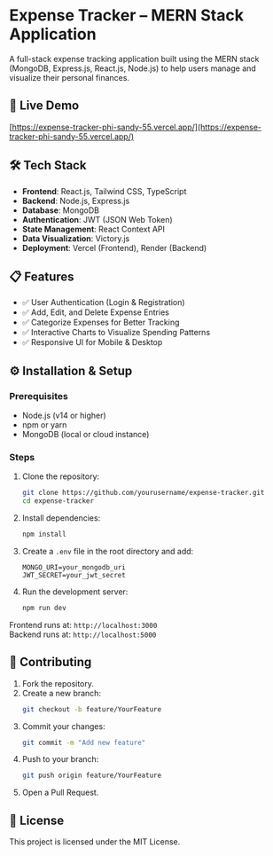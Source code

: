 # Expense Tracker – MERN Stack Application

A full-stack expense tracking application built using the MERN stack (MongoDB, Express.js, React.js, Node.js) to help users manage and visualize their personal finances.

## 🚀 Live Demo

[https://expense-tracker-phi-sandy-55.vercel.app/](https://expense-tracker-phi-sandy-55.vercel.app/)

## 🛠️ Tech Stack

- **Frontend**: React.js, Tailwind CSS, TypeScript  
- **Backend**: Node.js, Express.js  
- **Database**: MongoDB  
- **Authentication**: JWT (JSON Web Token)  
- **State Management**: React Context API  
- **Data Visualization**: Victory.js  
- **Deployment**: Vercel (Frontend), Render (Backend)  

## 📋 Features

- ✅ User Authentication (Login & Registration)  
- ✅ Add, Edit, and Delete Expense Entries  
- ✅ Categorize Expenses for Better Tracking  
- ✅ Interactive Charts to Visualize Spending Patterns  
- ✅ Responsive UI for Mobile & Desktop  

## ⚙️ Installation & Setup

### Prerequisites

- Node.js (v14 or higher)  
- npm or yarn  
- MongoDB (local or cloud instance)  

### Steps

1. Clone the repository:

    ```bash
    git clone https://github.com/yourusername/expense-tracker.git
    cd expense-tracker
    ```

2. Install dependencies:

    ```bash
    npm install
    ```

3. Create a `.env` file in the root directory and add:

    ```env
    MONGO_URI=your_mongodb_uri
    JWT_SECRET=your_jwt_secret
    ```

4. Run the development server:

    ```bash
    npm run dev
    ```

Frontend runs at: `http://localhost:3000`  
Backend runs at: `http://localhost:5000`

## 🤝 Contributing

1. Fork the repository.  
2. Create a new branch:  
    ```bash
    git checkout -b feature/YourFeature
    ```  
3. Commit your changes:  
    ```bash
    git commit -m "Add new feature"
    ```  
4. Push to your branch:  
    ```bash
    git push origin feature/YourFeature
    ```  
5. Open a Pull Request.

## 📄 License

This project is licensed under the MIT License.
